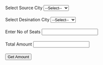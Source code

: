 <style>
div{margin: 10px;padding: 5px;}
</style>
<script>
function getamt()
{
debugger;
var s=document.getElementById("source");
var sr=s.options[s.selectedIndex].text;
var d=document.getElementById("des");
var ds=d.options[d.selectedIndex].text;
if(sr==ds)
{
alert("Source City & Desination City Same!!!");
}
else
{
var dsv=d.options[d.selectedIndex].value;
var ns=document.getElementById("txtSeat").value;
var tm=parseInt(ns)*parseInt(dsv);
document.getElementById("txtAmt").value=tm;
}
}
</script>
</head>
<body>
<form>
<div>
<label>Select Source City</label>
<select id="source">
<option>--Select--</option>
<option>Mysuru</option>
<option>Bangalore</option>
<option>Kerala</option>
</select>
</div>
<div>
<label>Select Desination City</label>
<select id="des">
<option>--Select--</option>
<option value="150">Mysuru</option>
<option value="150">Bangalore</option>
<option value="250">Kerala</option>
</select>
</div>
<div>
<label>Enter No of Seats</label>
<input type="number" id="txtSeat" />
</div>
<div>
<label>Total Amount</label>
<input type="text" id="txtAmt" readonly />
</div>
<div>
<input type="button" value="Get Amount" onclick="getamt()"/>
</div>
</form>
</body>
</html>
